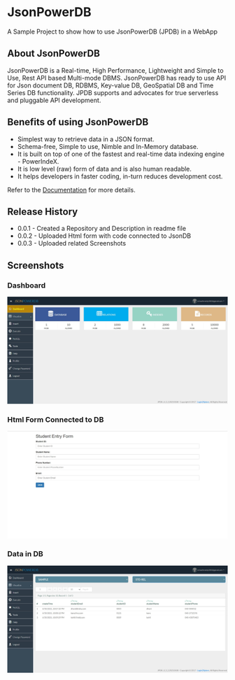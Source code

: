 # JsonPowerDB
A Sample Project to show how to use JsonPowerDB (JPDB) in a WebApp

## About JsonPowerDB
JsonPowerDB is a Real-time, High Performance, Lightweight and Simple to Use, Rest API based Multi-mode DBMS. JsonPowerDB has ready to use API for Json document DB, RDBMS, Key-value DB, GeoSpatial DB and Time Series DB functionality. JPDB supports and advocates for true serverless and pluggable API development.

## Benefits of using JsonPowerDB
* Simplest way to retrieve data in a JSON format.<br>
* Schema-free, Simple to use, Nimble and In-Memory database.<br>
* It is built on top of one of the fastest and real-time data indexing engine - PowerIndeX.<br>
* It is low level (raw) form of data and is also human readable.<br>
* It helps developers in faster coding, in-turn reduces development cost.<br>

Refer to the [Documentation](http://login2explore.com/jpdb/docs.html) for more details.

## Release History
* 0.0.1  -  Created a Repository and Description in readme file
* 0.0.2 -  Uploaded Html form with code connected to JsonDB
* 0.0.3 - Uploaded related Screenshots

## Screenshots
### Dashboard
![Dashboard](Screenshots/Dashboard.jpg?raw=true)
### Html Form Connected to DB
![index](Screenshots/Indexform.jpg?raw=true)
### Data in DB
![Dashboard](Screenshots/Data_in_DB.jpg?raw=true)
